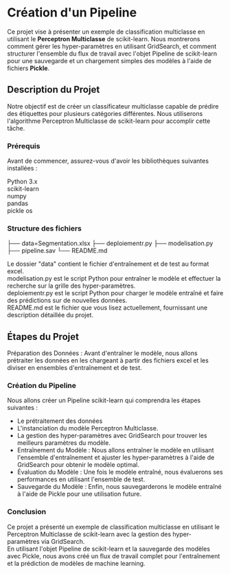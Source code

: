 # Création d'un Pipeline

Ce projet vise à présenter un exemple de classification multiclasse en utilisant le **Perceptron Multiclasse** de scikit-learn. Nous montrerons comment gérer les hyper-paramètres en utilisant GridSearch, et comment structurer l'ensemble du flux de travail avec l'objet Pipeline de scikit-learn pour une sauvegarde et un chargement simples des modèles à l'aide de fichiers **Pickle**.

## Description du Projet
Notre objectif est de créer un classificateur multiclasse capable de prédire des étiquettes pour plusieurs catégories différentes. Nous utiliserons l'algorithme Perceptron Multiclasse de scikit-learn pour accomplir cette tâche.

### Prérequis
Avant de commencer, assurez-vous d'avoir les bibliothèques suivantes installées :

Python 3.x      
scikit-learn    
numpy     
pandas      
pickle
os

### Structure des fichiers

├── data=Segmentation.xlsx
├── deploiementr.py
├── modelisation.py
├── pipeline.sav
└── README.md

Le dossier "data" contient le fichier d'entraînement et de test au format excel.  
modelisation.py est le script Python pour entraîner le modèle et effectuer la recherche sur la grille des hyper-paramètres.       
deploiementr.py est le script Python pour charger le modèle entraîné et faire des prédictions sur de nouvelles données.       
README.md est le fichier que vous lisez actuellement, fournissant une description détaillée du projet.     

## Étapes du Projet
Préparation des Données : Avant d'entraîner le modèle, nous allons prétraiter les données en les chargeant à partir des fichiers excel et les diviser en ensembles d'entraînement et de test.

### Création du Pipeline
Nous allons créer un Pipeline scikit-learn qui comprendra les étapes suivantes :
- Le prétraitement des données
- L'instanciation du modèle Perceptron Multiclasse.
- La gestion des hyper-paramètres avec GridSearch pour trouver les meilleurs paramètres du modèle.
- Entraînement du Modèle : Nous allons entraîner le modèle en utilisant l'ensemble d'entraînement et ajuster les hyper-paramètres à l'aide de GridSearch pour obtenir le modèle optimal.
- Évaluation du Modèle : Une fois le modèle entraîné, nous évaluerons ses performances en utilisant l'ensemble de test.
- Sauvegarde du Modèle : Enfin, nous sauvegarderons le modèle entraîné à l'aide de Pickle pour une utilisation future.


### Conclusion
Ce projet a présenté un exemple de classification multiclasse en utilisant le Perceptron Multiclasse de scikit-learn avec la gestion des hyper-paramètres via GridSearch.          
En utilisant l'objet Pipeline de scikit-learn et la sauvegarde des modèles avec Pickle, nous avons créé un flux de travail complet pour l'entraînement et la prédiction de modèles de machine learning.






